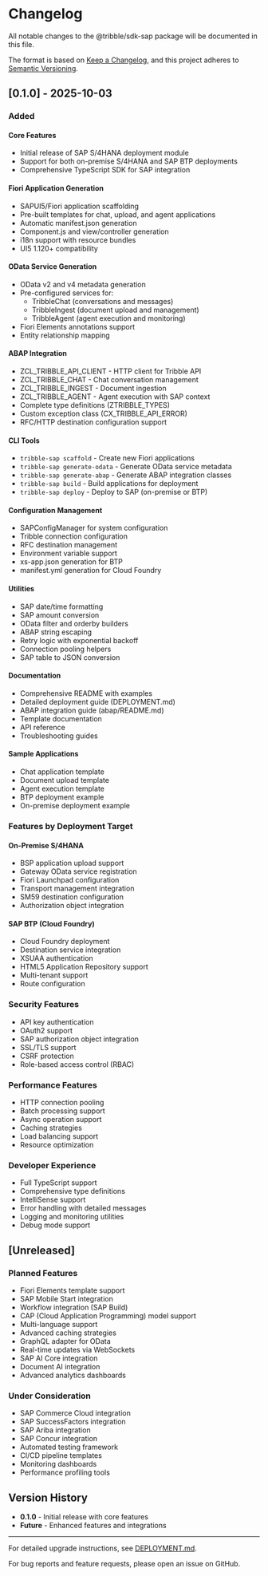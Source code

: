 # Changelog

All notable changes to the @tribble/sdk-sap package will be documented in this file.

The format is based on [Keep a Changelog](https://keepachangelog.com/en/1.0.0/),
and this project adheres to [Semantic Versioning](https://semver.org/spec/v2.0.0.html).

## [0.1.0] - 2025-10-03

### Added

#### Core Features
- Initial release of SAP S/4HANA deployment module
- Support for both on-premise S/4HANA and SAP BTP deployments
- Comprehensive TypeScript SDK for SAP integration

#### Fiori Application Generation
- SAPUI5/Fiori application scaffolding
- Pre-built templates for chat, upload, and agent applications
- Automatic manifest.json generation
- Component.js and view/controller generation
- i18n support with resource bundles
- UI5 1.120+ compatibility

#### OData Service Generation
- OData v2 and v4 metadata generation
- Pre-configured services for:
  - TribbleChat (conversations and messages)
  - TribbleIngest (document upload and management)
  - TribbleAgent (agent execution and monitoring)
- Fiori Elements annotations support
- Entity relationship mapping

#### ABAP Integration
- ZCL_TRIBBLE_API_CLIENT - HTTP client for Tribble API
- ZCL_TRIBBLE_CHAT - Chat conversation management
- ZCL_TRIBBLE_INGEST - Document ingestion
- ZCL_TRIBBLE_AGENT - Agent execution with SAP context
- Complete type definitions (ZTRIBBLE_TYPES)
- Custom exception class (CX_TRIBBLE_API_ERROR)
- RFC/HTTP destination configuration support

#### CLI Tools
- `tribble-sap scaffold` - Create new Fiori applications
- `tribble-sap generate-odata` - Generate OData service metadata
- `tribble-sap generate-abap` - Generate ABAP integration classes
- `tribble-sap build` - Build applications for deployment
- `tribble-sap deploy` - Deploy to SAP (on-premise or BTP)

#### Configuration Management
- SAPConfigManager for system configuration
- Tribble connection configuration
- RFC destination management
- Environment variable support
- xs-app.json generation for BTP
- manifest.yml generation for Cloud Foundry

#### Utilities
- SAP date/time formatting
- SAP amount conversion
- OData filter and orderby builders
- ABAP string escaping
- Retry logic with exponential backoff
- Connection pooling helpers
- SAP table to JSON conversion

#### Documentation
- Comprehensive README with examples
- Detailed deployment guide (DEPLOYMENT.md)
- ABAP integration guide (abap/README.md)
- Template documentation
- API reference
- Troubleshooting guides

#### Sample Applications
- Chat application template
- Document upload template
- Agent execution template
- BTP deployment example
- On-premise deployment example

### Features by Deployment Target

#### On-Premise S/4HANA
- BSP application upload support
- Gateway OData service registration
- Fiori Launchpad configuration
- Transport management integration
- SM59 destination configuration
- Authorization object integration

#### SAP BTP (Cloud Foundry)
- Cloud Foundry deployment
- Destination service integration
- XSUAA authentication
- HTML5 Application Repository support
- Multi-tenant support
- Route configuration

### Security Features
- API key authentication
- OAuth2 support
- SAP authorization object integration
- SSL/TLS support
- CSRF protection
- Role-based access control (RBAC)

### Performance Features
- HTTP connection pooling
- Batch processing support
- Async operation support
- Caching strategies
- Load balancing support
- Resource optimization

### Developer Experience
- Full TypeScript support
- Comprehensive type definitions
- IntelliSense support
- Error handling with detailed messages
- Logging and monitoring utilities
- Debug mode support

## [Unreleased]

### Planned Features
- Fiori Elements template support
- SAP Mobile Start integration
- Workflow integration (SAP Build)
- CAP (Cloud Application Programming) model support
- Multi-language support
- Advanced caching strategies
- GraphQL adapter for OData
- Real-time updates via WebSockets
- SAP AI Core integration
- Document AI integration
- Advanced analytics dashboards

### Under Consideration
- SAP Commerce Cloud integration
- SAP SuccessFactors integration
- SAP Ariba integration
- SAP Concur integration
- Automated testing framework
- CI/CD pipeline templates
- Monitoring dashboards
- Performance profiling tools

## Version History

- **0.1.0** - Initial release with core features
- **Future** - Enhanced features and integrations

---

For detailed upgrade instructions, see [DEPLOYMENT.md](./DEPLOYMENT.md).

For bug reports and feature requests, please open an issue on GitHub.
